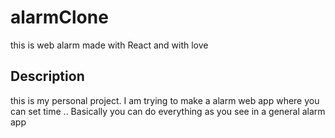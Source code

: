 # alarmClone
this is web alarm made with React and with love
## Description
this is my personal project. I am trying to make a alarm web app where you can set time ..
Basically you can do everything as you see in a general alarm app 
